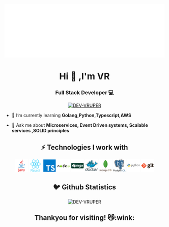 

![](https://github.com/DEV-VRUPER/DEV-VRUPER/blob/main/hello.svg)

<h1 align="center">Hi 👋 ,I'm VR</h1>
<h3 align="center">Full Stack Developer 💻</h3>

<p align="center"> <a href="https://github.com/DEV-VRUPER"><img src="https://camo.githubusercontent.com/dc2d0b48d6059978eff55d24142349883c54abb46ccc2adecbf22bf585e4fb86/68747470733a2f2f6b6f6d617265762e636f6d2f67687076632f3f757365726e616d653d68617273686373706572" alt="DEV-VRUPER" /></a> </p>

<!-- 🔭 I’m currently working on backend for a local delivery app called **[Urgent](https://github.com/jalajcodes/urgent-backend)** -->

- 🌱 I’m currently learning **Golang,Python,Typescript,AWS**

<!--- 👨‍💻 Checkout some of my projects below.

- 🏠 Visit my [Portfolio](https://jalaj.codes/)

- 📝 Checkout my [blog](https://blog.jalaj.codes/) -->

- 💬 Ask me about **Microservices, Event Driven systems, Scalable services ,SOLID principles**

<!-- - 📫 Reach out to me via twitter or email (scroll down for links). -->


<h2 align="center">⚡️ Technologies I work with</h2>
<p align="center">
   <img src="https://github.com/devicons/devicon/blob/master/icons/java/java-original-wordmark.svg" alt="java" width="40" height="40"/>
   <img src="https://github.com/devicons/devicon/raw/master/icons/react/react-original-wordmark.svg" alt="react" width="40" height="40"/> 
   <img src="https://github.com/devicons/devicon/raw/master/icons/typescript/typescript-original.svg" alt="typescript" width="40" height="40"/>
   <img src="https://github.com/devicons/devicon/raw/master/icons/nodejs/nodejs-original-wordmark.svg" alt="css" width="40" height="40"/>
   <img src="https://github.com/devicons/devicon/raw/master/icons/django/django-plain.svg" alt="django" width="40" height="40"/> 
   <img src="https://github.com/devicons/devicon/raw/master/icons/docker/docker-original-wordmark.svg" alt="docker" width="40" height="40"/> 
   <img src="https://github.com/devicons/devicon/raw/master/icons/mongodb/mongodb-original-wordmark.svg" alt="mongodb" width="40" height="40"/> 
   <img src="https://github.com/devicons/devicon/raw/master/icons/postgresql/postgresql-original-wordmark.svg" alt="mysql" width="40" height="40"/>  
   <img src="https://github.com/devicons/devicon/raw/master/icons/python/python-original-wordmark.svg" alt="python" width="40" height="40"/>  
<img src="https://github.com/devicons/devicon/raw/master/icons/git/git-original-wordmark.svg" alt="git" width="40" height="40"/>
</p>

<h2 align="center">🐦 Github Statistics </h2>
<p align="center">
<img src="https://github-readme-stats.vercel.app/api?username=DEV-VRUPER&layout=compact&hide=html&theme=merko" alt="DEV-VRUPER" />
</p>


<!--<h2 align="center">📫 Get in touch</h2>
<p align="center">
   <a target="_blank"href="https://www.linkedin.com/in/jalajgupta"><img src="https://img.shields.io/badge/linkedin-%230077B5.svg?&style=for-the-badge&logo=linkedin&logoColor=white" /></a>&nbsp;&nbsp;&nbsp;&nbsp;
  
</p> -->

<h2 align="center">Thankyou for visiting! 😼:wink:</h2>

